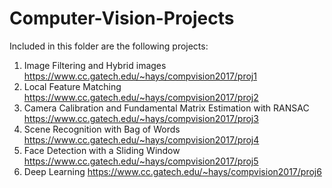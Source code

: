 # Computer-Vision-Projects

Included in this folder are the following projects:

1) Image Filtering and Hybrid images
   https://www.cc.gatech.edu/~hays/compvision2017/proj1
2) Local Feature Matching
   https://www.cc.gatech.edu/~hays/compvision2017/proj2
3) Camera Calibration and Fundamental Matrix Estimation with RANSAC
   https://www.cc.gatech.edu/~hays/compvision2017/proj3
4) Scene Recognition with Bag of Words
   https://www.cc.gatech.edu/~hays/compvision2017/proj4
5) Face Detection with a Sliding Window
   https://www.cc.gatech.edu/~hays/compvision2017/proj5
6) Deep Learning
   https://www.cc.gatech.edu/~hays/compvision2017/proj6
